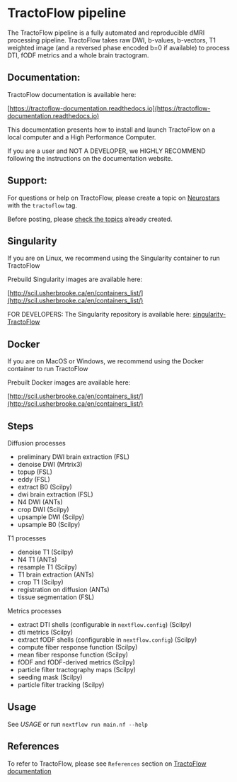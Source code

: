 TractoFlow pipeline
===================

The TractoFlow pipeline is a fully automated and reproducible dMRI processing pipeline.
TractoFlow takes raw DWI, b-values, b-vectors, T1 weighted image (and a reversed
phase encoded b=0 if available) to process DTI, fODF metrics and a whole brain tractogram.

Documentation:
--------------

TractoFlow documentation is available here:

[https://tractoflow-documentation.readthedocs.io](https://tractoflow-documentation.readthedocs.io)

This documentation presents how to install and launch TractoFlow on a local computer and a High Performance Computer.

If you are a user and NOT A DEVELOPER, we HIGHLY RECOMMEND following the instructions on the documentation website.


Support:
--------

For questions or help on TractoFlow, please create a topic on [Neurostars](https://neurostars.org) with the `tractoflow` tag.

Before posting, please [check the topics](https://neurostars.org/tags/tractoflow) already created.


Singularity
-----------
If you are on Linux, we recommend using the Singularity container to run TractoFlow

Prebuild Singularity images are available here:

[http://scil.usherbrooke.ca/en/containers_list/](http://scil.usherbrooke.ca/en/containers_list/)

FOR DEVELOPERS: The Singularity repository is available here:
[singularity-TractoFlow](https://github.com/scilus/singularity-tractoflow)

Docker
------
If you are on MacOS or Windows, we recommend using the Docker container to run TractoFlow

Prebuilt Docker images are available here:

[http://scil.usherbrooke.ca/en/containers_list/](http://scil.usherbrooke.ca/en/containers_list/)

Steps
-----

Diffusion processes
- preliminary DWI brain extraction (FSL)
- denoise DWI (Mrtrix3)
- topup (FSL)
- eddy (FSL)
- extract B0 (Scilpy)
- dwi brain extraction (FSL)
- N4 DWI (ANTs)
- crop DWI (Scilpy)
- upsample DWI (Scilpy)
- upsample B0 (Scilpy)

T1 processes
- denoise T1 (Scilpy)
- N4 T1 (ANTs)
- resample T1 (Scilpy)
- T1 brain extraction (ANTs)
- crop T1 (Scilpy)
- registration on diffusion (ANTs)
- tissue segmentation (FSL)

Metrics processes
- extract DTI shells (configurable in `nextflow.config`) (Scilpy)
- dti metrics (Scilpy)
- extract fODF shells (configurable in `nextflow.config`) (Scilpy)
- compute fiber response function (Scilpy)
- mean fiber response function (Scilpy)
- fODF and fODF-derived metrics (Scilpy)
- particle filter tractography maps (Scilpy)
- seeding mask (Scilpy)
- particle filter tracking (Scilpy)

Usage
-----

See *USAGE* or run `nextflow run main.nf --help`

References
----------

To refer to TractoFlow, please see `References` section on [TractoFlow documentation](https://tractoflow-documentation.readthedocs.io/en/latest/reference/references.html)
